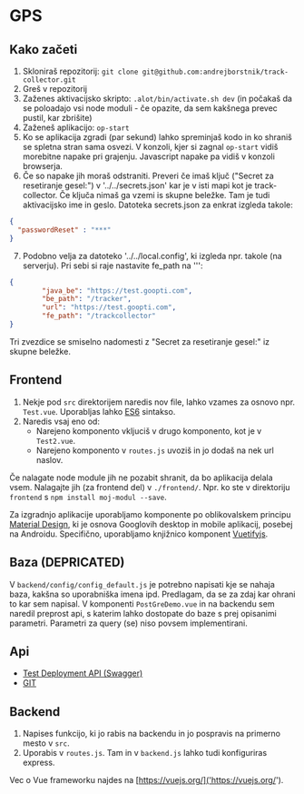 # GPS

## Kako začeti

1. Skloniraš repozitorij: ```git clone git@github.com:andrejborstnik/track-collector.git```
2. Greš v repozitorij
3. Zaženes aktivacijsko skripto: ```.alot/bin/activate.sh dev``` (in počakaš da se poloadajo vsi node moduli - če opazite, da sem kakšnega prevec pustil, kar zbrišite)
4. Zaženeš aplikacijo: ```op-start```
5. Ko se aplikacija zgradi (par sekund) lahko spreminjaš kodo in ko shraniš se spletna stran sama osvezi. V konzoli, kjer si zagnal ```op-start``` vidiš morebitne napake pri grajenju. Javascript napake pa vidiš v konzoli browserja.
6. Če so napake jih moraš odstraniti. Preveri če imaš ključ ("Secret za resetiranje gesel:") v '../../secrets.json' kar je v isti mapi kot je track-collector. Če ključa nimaš ga vzemi is skupne beležke. Tam je tudi aktivacijsko ime in geslo. Datoteka secrets.json za enkrat izgleda takole:
```json
{
  "passwordReset" : "***"
}
```

7. Podobno velja za datoteko '../../local.config', ki izgleda npr. takole (na serverju). Pri sebi si raje nastavite fe_path na ''':
```json
{
        "java_be": "https://test.goopti.com",
        "be_path": "/tracker",
        "url": "https://test.goopti.com",
        "fe_path": "/trackcollector"
}
```

Tri zvezdice se smiselno nadomesti z "Secret za resetiranje gesel:" iz skupne beležke.

## Frontend

1. Nekje pod ```src``` direktorijem naredis nov file, lahko vzames za osnovo npr. ```Test.vue```. Uporabljas lahko [ES6](http://es6-features.org/) sintakso.
2. Naredis vsaj eno od:
   * Narejeno komponento vkljuciš v drugo komponento, kot je v ```Test2.vue```.
   * Narejeno komponento v ```routes.js``` uvoziš in jo dodaš na nek url naslov.
 
Če nalagate node module jih ne pozabit shranit, da bo aplikacija delala vsem. Nalagajte jih (za frontend del) v ```./frontend/```. Npr. ko ste v direktoriju ```frontend``` s ```npm install moj-modul --save```.

Za izgradnjo aplikacije uporabljamo komponente po oblikovalskem principu [Material Design](https://material.io/guidelines/), ki je osnova Googlovih desktop in mobile aplikacij, posebej na Androidu. Specifično, uporabljamo knjižnico komponent [Vuetifyjs](https://vuetifyjs.com/vuetify/quick-start).

## Baza (DEPRICATED)

V ```backend/config/config_default.js``` je potrebno napisati kje se nahaja baza, kakšna so uporabniška imena ipd. Predlagam, da se za zdaj kar ohrani to kar sem napisal. V komponenti ```PostGreDemo.vue``` in na backendu sem naredil preprost api, s katerim lahko dostopate do baze s prej opisanimi parametri. Parametri za query (se) niso povsem implementirani.

## Api

* [Test Deployment API (Swagger)](https://test.goopti.com/tracker/)
* [GIT](https://github.com/alenFMF/tracker)

## Backend 

1. Napises funkcijo, ki jo rabis na backendu in jo pospravis na primerno mesto v ```src```.
2. Uporabis v ```routes.js```. Tam in v ```backend.js``` lahko tudi konfiguriras express.

Vec o Vue frameworku najdes na [https://vuejs.org/]('https://vuejs.org/').

